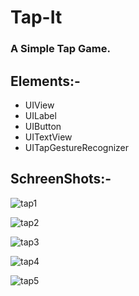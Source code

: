 # Tap-It
### A Simple Tap Game.
## Elements:-

* UIView
* UILabel
* UIButton
* UITextView
* UITapGestureRecognizer

## SchreenShots:-
![tap1](https://user-images.githubusercontent.com/84233147/124466853-b1192900-ddb4-11eb-83d9-7a126f0a1c17.png)

![tap2](https://user-images.githubusercontent.com/84233147/124466872-b7a7a080-ddb4-11eb-925c-25f63c7d5dc4.png)

![tap3](https://user-images.githubusercontent.com/84233147/124466888-be361800-ddb4-11eb-8aad-afd40b5ca3f3.png)

![tap4](https://user-images.githubusercontent.com/84233147/124466944-cf7f2480-ddb4-11eb-99f7-b745e0c254f2.png)

![tap5](https://user-images.githubusercontent.com/84233147/124466961-d443d880-ddb4-11eb-937c-b001f6269495.png)











